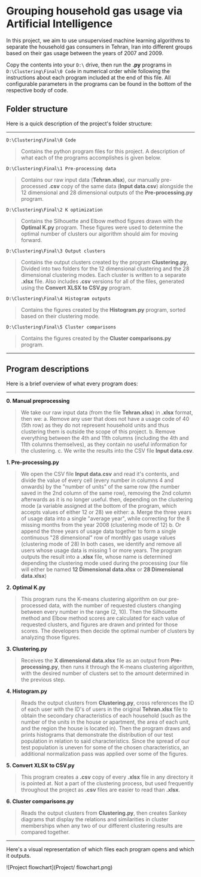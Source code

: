 # Grouping household gas usage via Artificial Intelligence

In this project, we aim to use unsupervised machine learning algorithms to separate the household gas consumers in Tehran, Iran into different groups based on their gas usage between the years of 2007 and 2009.

Copy the contents into your ``D:\`` drive, then run the **.py** programs in ``D:\Clustering\Final\0 Code`` in numerical order while following the instructions about each program included at the end of this file. All configurable parameters in the programs can be found in the bottom of the respective body of code.

## Folder structure
Here is a quick description of the project's folder structure:

---
``D:\Clustering\Final\0 Code``
>Contains the python program files for this project. A description of what each of the programs accomplishes is given below.

``D:\Clustering\Final\1 Pre-processing data``
>Contains our raw input data (**Tehran.xlsx**), our manually pre-processed **.csv** copy of the same data (**Input data.csv**) alongside the 12 dimensional and 28 dimensional outputs of the **Pre-processing.py** program.

``D:\Clustering\Final\2 K optimization``
>Contains the Silhouette and Elbow method figures drawn with the **Optimal K.py** program. These figures were used to determine the optimal number of clusters our algorithm should aim for moving forward.

``D:\Clustering\Final\3 Output clusters``
>Contains the output clusters created by the program **Clustering.py**, Divided into two folders for the 12 dimensional clustering and the 28 dimensional clustering modes. Each cluster is written to a separate **.xlsx** file. Also includes **.csv** versions for all of the files, generated using the **Convert XLSX to CSV.py** program.

``D:\Clustering\Final\4 Histogram outputs``
>Contains the figures created by the **Histogram.py** program, sorted based on their clustering mode.

``D:\Clustering\Final\5 Cluster comparisons``
>Contains the figures created by the **Cluster comparisons.py** program.

---



## Program descriptions
Here is a brief overview of what every program does:

---
**0. Manual preprocessing**
>We take our raw input data (from the file **Tehran.xlsx**) in **.xlsx** format, then we:
>	a. Remove any user that does not have a usage code of 40 (5th row) as they do not represent household units and thus clustering them is outside the scope of this project.
>	b. Remove everything between the 4th and 11th columns (including the 4th and 11th columns themselves), as they contain no useful information for the clustering.
>	c. We write the results into the CSV file **Input data.csv**.

**1. Pre-processing.py**
>We open the CSV file **Input data.csv** and read it's contents, and divide the value of every cell (every number in columns 4 and onwards) by the "number of units" of the same row (the number saved in the 2nd column of the same row), removing the 2nd column afterwards as it is no longer useful.
>then, depending on the clustering mode (a variable assigned at the bottom of the program, which accepts values of either 12 or 28) we either:
>	a. Merge the three years of usage data into a single "average year", while correcting for the 8 missing months from the year 2008 (clustering mode of 12)
>	b. Or append the three years of usage data together to form a single continuous "28 dimensional" row of monthly gas usage values (clustering mode of 28)
>In both cases, we identify and remove all users whose usage data is missing 1 or more years.
>The program outputs the result into a **.xlsx** file, whose name is determined depending the clustering mode used during the processing (our file will either be named **12 Dimensional data.xlsx** or **28 Dimensional data.xlsx**)

**2. Optimal K.py**
>This program runs the K-means clustering algorithm on our pre-processed data, with the number of requested clusters changing between every number in the range (2, 10). Then the Silhouette method and Elbow method scores are calculated for each value of requested clusters, and figures are drawn and printed for those scores. The developers then decide the optimal number of clusters by analyzing those figures.

**3. Clustering.py**
>Receives the **X dimensional data.xlsx** file as an output from **Pre-processing.py**, then runs it through the K-means clustering algorithm, with the desired number of clusters set to the amount determined in the previous step.

**4. Histogram.py**
>Reads the output clusters from **Clustering.py**, cross references the ID of each user with the ID's of users in the original **Tehran.xlsx** file to obtain the secondary characteristics of each household (such as the number of the units in the house or apartment, the area of each unit, and the region the house is located in). Then the program draws and prints histograms that demonstrate the distribution of our test population in relation to said characteristics. Since the spread of our test population is uneven for some of the chosen characteristics, an additional normalization pass was applied over some of the figures.

**5. Convert XLSX to CSV.py**
>This program creates a **.csv** copy of every **.xlsx** file in any directory it is pointed at. Not a part of the clustering process, but used frequently throughout the project as **.csv** files are easier to read than **.xlsx**.

**6. Cluster comparisons.py**
>Reads the output clusters from **Clustering.py**, then creates Sankey diagrams that display the relations and similarities in cluster memberships when any two of our different clustering results are compared together.

---

Here's a visual representation of which files each program opens and which it outputs.

![Project flowchart](Project/ flowchart.png)
